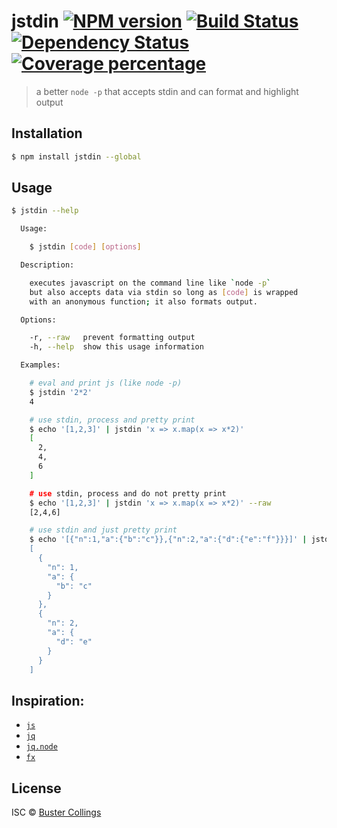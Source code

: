 # jstdin [![NPM version][npm-image]][npm-url] [![Build Status][travis-image]][travis-url] [![Dependency Status][daviddm-image]][daviddm-url] [![Coverage percentage][coveralls-image]][coveralls-url]

> a better `node -p` that accepts stdin and can format and highlight output

## Installation

```sh
$ npm install jstdin --global
```

## Usage

```sh
$ jstdin --help

  Usage:

    $ jstdin [code] [options]

  Description:

    executes javascript on the command line like `node -p`
    but also accepts data via stdin so long as [code] is wrapped
    with an anonymous function; it also formats output.

  Options:

    -r, --raw   prevent formatting output
    -h, --help  show this usage information

  Examples:

    # eval and print js (like node -p)
    $ jstdin '2*2'
    4

    # use stdin, process and pretty print
    $ echo '[1,2,3]' | jstdin 'x => x.map(x => x*2)'
    [
      2,
      4,
      6
    ]

    # use stdin, process and do not pretty print
    $ echo '[1,2,3]' | jstdin 'x => x.map(x => x*2)' --raw
    [2,4,6]

    # use stdin and just pretty print
    $ echo '[{"n":1,"a":{"b":"c"}},{"n":2,"a":{"d":{"e":"f"}}}]' | jstdin'
    [
      {
        "n": 1,
        "a": {
          "b": "c"
        }
      },
      {
        "n": 2,
        "a": {
          "d": "e"
        }
      }
    ]
```

## Inspiration:

- [`js`](https://www.npmjs.com/package/js)
- [`jq`](https://www.npmjs.com/package/node-jq)
- [`jq.node`](https://www.npmjs.com/package/jq.node)
- [`fx`](https://www.npmjs.com/package/fx)

## License

ISC © [Buster Collings](https://about.me/buster)

[npm-image]: https://badge.fury.io/js/jstdin.svg
[npm-url]: https://npmjs.org/package/jstdin
[travis-image]: https://travis-ci.org/busterc/jstdin.svg?branch=master
[travis-url]: https://travis-ci.org/busterc/jstdin
[daviddm-image]: https://david-dm.org/busterc/jstdin.svg?theme=shields.io
[daviddm-url]: https://david-dm.org/busterc/jstdin
[coveralls-image]: https://coveralls.io/repos/busterc/jstdin/badge.svg
[coveralls-url]: https://coveralls.io/r/busterc/jstdin
